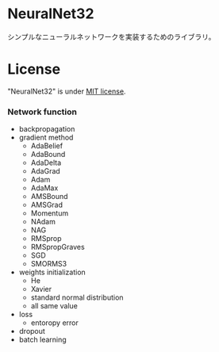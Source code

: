 # NeuralNet32

シンプルなニューラルネットワークを実装するためのライブラリ。

<!-- # DEMO

"hoge"の魅力が直感的に伝えわるデモ動画や図解を載せる

# Features

"hoge"のセールスポイントや差別化などを説明する
-->
<!--# Requirement  <!-- 必要なライブラリなど -->



<!--# Installation  <!-- Requirementで列挙したライブラリなどのインストール方法を説明する -->



<!--# Usage  <!-- demoの実行方法やこのソフトウェアの使い方 -->



<!--# Note  <!-- 注意 -->



# License

"NeuralNet32" is under [MIT license](https://opensource.org/licenses/mit-license.php).

### Network function

- backpropagation
- gradient method
  - AdaBelief
  - AdaBound
  - AdaDelta
  - AdaGrad
  - Adam
  - AdaMax
  - AMSBound
  - AMSGrad
  - Momentum
  - NAdam
  - NAG
  - RMSprop
  - RMSpropGraves
  - SGD
  - SMORMS3
- weights initialization
  - He
  - Xavier
  - standard normal distribution
  - all same value
- loss
  - entoropy error
- dropout
- batch learning
